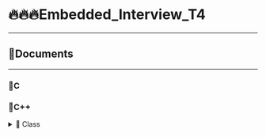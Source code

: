 # 🔥🔥🔥Embedded_Interview_T4
-------------------------------------------------------------
## 🧾Documents
-------------------------------------------------------------
###  💊C 
### 💊C++      
<details>

<summary>🔸 Class</summary>

### Khái niệm
             

                        > Class hay lớp là một mô tả trừu tượng (abstract) của nhóm các đối tượng (object) có cùng bản chất, ngược lại mỗi một đối tượng là một thể hiện cụ thể (instance) cho những mô tả trừu tượng đó. Một class trong C++ sẽ có các đặc điểm sau:

                         ▪ Một class bao gồm các thành phần dữ liệu (thuộc tính hay property) và các 
                phương thức (hàm thành phần hay method).

                         ▪ Class thực chất là một kiểu dữ liệu do người lập trình định nghĩa.

                         ▪ Trong C++, từ khóa class sẽ chỉ điểm bắt đầu của một class sẽ được cài đặt.
    

</details>
